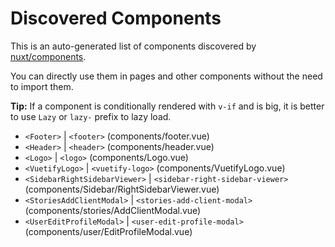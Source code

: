 # Discovered Components

This is an auto-generated list of components discovered by [nuxt/components](https://github.com/nuxt/components).

You can directly use them in pages and other components without the need to import them.

**Tip:** If a component is conditionally rendered with `v-if` and is big, it is better to use `Lazy` or `lazy-` prefix to lazy load.

- `<Footer>` | `<footer>` (components/footer.vue)
- `<Header>` | `<header>` (components/header.vue)
- `<Logo>` | `<logo>` (components/Logo.vue)
- `<VuetifyLogo>` | `<vuetify-logo>` (components/VuetifyLogo.vue)
- `<SidebarRightSidebarViewer>` | `<sidebar-right-sidebar-viewer>` (components/Sidebar/RightSidebarViewer.vue)
- `<StoriesAddClientModal>` | `<stories-add-client-modal>` (components/stories/AddClientModal.vue)
- `<UserEditProfileModal>` | `<user-edit-profile-modal>` (components/user/EditProfileModal.vue)
